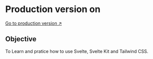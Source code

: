 # Production version on
[Go to production version ↗](https://pokedex-svelte-john.netlify.app/)

## Objective
To Learn and pratice how to use Svelte, Svelte Kit and Tailwind CSS.